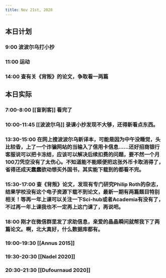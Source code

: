 ```yaml
---
title: Nov 21st, 2020
---
```


## 本日计划
### 9:00 波波尔乌打小抄
### 11:00 运动
### 14:00 查有关《背叛》的论文，争取看一两篇
## 本日实际
### 7:00-8:00 [[盲刺客]] 看完了
### 10:00-11:45 [[波波尔乌]] 录课小抄发现不大够，还得新看点东西。
### 13:30-15:00 在网上搜波波尔乌新译本，可能是因为中午没睡觉，头比较昏，上了一个诈骗网站的当输入了信用卡信息……还好招商银行客服说可以把卡冻结，应该可以解决后续扣费的问题，要不然一个月100刀凭空没有了太伤心。不知道能不能顺便把这张外币卡取消得了，省得还成天蠢蠢欲动想买外国书，其实能下载到的都看不完。
### 15:30-17:00 查《背叛》论文，发现有专门研究Philip Roth的杂志，结果学校没有这个电子资源下载不到论文，最新一期有两篇题目特别相关！等再一年上课可以关注一下Sci-hub或者Academia有没有了，不过再一年上课我也不一定再上这门课了，再说吧。
### 18:00 刚才在微信群里发了求助信息，亲爱的晶晶瞬间就帮我下了两篇论文。啊，北大真好，什么数据库都有。
### 19:00-19:30 [[Annus 2015]]
### 19:30-20:30 [[Nadel 2020]]
### 20:30-21:30 [[Dufournaud 2020]]
###
